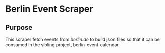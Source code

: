 # Berlin Event Scraper

## Purpose

This scraper fetch events from _berlin.de_ to build json files so that it can be
consumed in the sibling project, berlin-event-calendar
